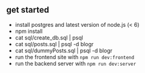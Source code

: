 ## get started
* install postgres and latest version of node.js (< 6)
* npm install
* cat sql/create_db.sql | psql
* cat sql/posts.sql | psql -d blogr
* cat sql/dummyPosts.sql | psql -d blogr
* run the frontend site with `npm run dev:frontend`
* run the backend server with `npm run dev:server`

